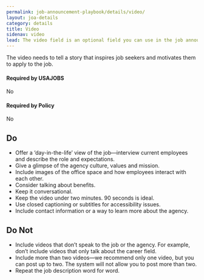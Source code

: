```yaml
---
permalink: job-announcement-playbook/details/video/
layout: joa-details
category: details
title: Video
sidenav: video
lead: The video field is an optional field you can use in the job announcement. It offers a space for the hiring agency to post a video about the job, the office and workplace environment or the agency and its mission.
---
```


The video needs to tell a story that inspires job seekers and motivates them to apply to the job.

<div class="usajobs-recruitment-joa-playbook-details__container">
<div class="usajobs-recruitment-joa-playbook-details__required-by-usajobs">
  <h4>Required by USAJOBS</h4>
  <p>No</p>
</div>
<div class="usajobs-recruitment-joa-playbook-details__required-by-policy">
  <h4>Required by Policy</h4>
  <p>No</p>
</div>
</div>

## Do

* Offer a ‘day-in-the-life’ view of the job—interview current employees and describe the role and expectations.
* Give a glimpse of the agency culture, values and mission.
* Include images of the office space and how employees interact with each other.
* Consider talking about benefits.
* Keep it conversational.
* Keep the video under two minutes. 90 seconds is ideal.
* Use closed captioning or subtitles for accessibility issues. 
* Include contact information or a way to learn more about the agency.

## Do Not

* Include videos that don’t speak to the job or the agency. For example, don’t include videos that only talk about the career field.
* Include more than two videos—we recommend only one video, but you can post up to two. The system will not allow you to post more than two.
* Repeat the job description word for word.
